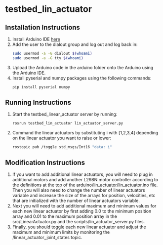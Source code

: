 # testbed_lin_actuator

## Installation Instructions
1. Install Arduino IDE [here](https://www.arduino.cc/en/software)
2. Add the user to the dialout group and log out and log back in:
    ```bash
    sudo usermod -a -G dialout $(whoami)
    sudo usermod -a -G tty $(whoami)
    ```
3. Upload the Arduino code in the arduino folder onto the Arduino using the Arduino IDE.
4. Install pyserial and numpy packages using the following commands:
    ```bash
    pip install pyserial numpy
    ```

## Running Instructions
1. Start the testbed_linear_actuator server by running:
    ```bash
    rosrun testbed_lin_actuator lin_actuator_server.py
    ```
2. Command the linear actuators by substituting i with [1,2,3,4] depending on the linear actuator you want to raise or lower:
    ```bash
    rostopic pub /toggle std_msgs/Int16 "data: i"
    ```

## Modification Instructions
1. If you want to add additional linear actuators, you will need to plug in additional motors and add another L298N motor controller according to the definitions at the top of the arduino/lin_actuator/lin_actuator.ino file. Then you will also need to change the number of linear actuators variable and increase the size of the arrays for position, velocities, etc that are initialized with the number of linear actuators variable. 
2. Next you will need to add additional maximum and minimum values for each new linear actuator by first adding 0.0 to the minimum position array and 0.01 to the maximum position array in the src/LinearActuator.py and the scripts/lin_actuator_server.py files.
3. Finally, you should toggle each new linear actuator and adjust the maximum and minimum limits by monitoring the /linear_actuator_joint_states topic.
